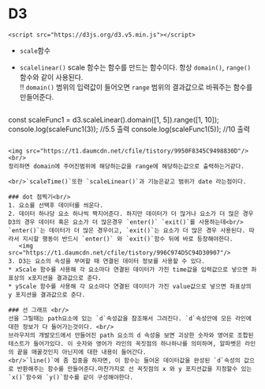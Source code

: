 # D3<br/>
`<script src="https://d3js.org/d3.v5.min.js"></script>`
<br/>
* `scale`함수
* `scalelinear()`
  scale 함수는 함수를 만드는 함수이다. 항상 `domain()`, `range()`함수와 같이 사용된다. <br/>
  ‼️ `domain()` 범위의 입력값이 들어오면 `range` 범위의 결과값으로 바꿔주는 함수를 만들어준다.


  ```javascript
const scaleFunc1 = d3.scaleLinear().domain([1, 5]).range([1, 10]);
console.log(scaleFunc1(3));  //5.5 출력
console.log(scaleFunc1(5));  //10 출력
```

<img src="https://t1.daumcdn.net/cfile/tistory/9950F8345C9498830D"/>
<br/>
정리하면 domain에 주어진범위에 해당하는값을 range에 해당하는값으로 출력하는거같다. 

<br/>`scaleTime()`또한 `scaleLinear()`과 기능은같고 범위가 date 라는점이다. 

### dot 점찍기<br/>
1. 요소를 선택후 데이터를 씌운다. 
2. 데이터 하나당 요소 하나씩 짝지어준다. 하지만 데이터가 더 많거나 요소가 더 많은 경우 D3의 경우 데이터 혹은 요소가 더 많은경우 `enter()` `exit()`를 사용하는데<br/>
`enter()`는 데이터가 더 많은 경우이고, `exit()`는 요소가 더 많은 경우 사용된다. 따라서 지시할 행동이 반드시 `enter()` 와 `exit()`함수 뒤에 바로 등장해야한다.
   <img src="https://t1.daumcdn.net/cfile/tistory/996C974D5C94D30907"/>
3. D3는 요소의 속성을 부여할 때 연결된 데이터 정보를 사용할 수 있다.
* xScale 함수를 사용해 각 요소마다 연결된 데이터가 가진 time값을 입력값으로 넣으면 좌표상의 x포지션을 결과값으로 준다.
* yScale 함수를 사용해 각 요소마다 연결된 데이터가 가진 value값으로 넣으면 좌표상의 y 포지션을 결과값으로 준다.

### 선 그래프 <br/>
선을 그릴때는 path요소에 있는 `d`속성값을 참조해서 그려진다. `d`속성안에 모든 라인에 대한 정보가 다 들어가는것이다. <br/>
브라우저의 개발모드에서 만들어진 path 요소의 d 속성을 보면 괴상한 숫자와 영어로 조합된 테스트가 들어가있다. 이 숫자와 영어가 라인의 꼭짓점의 하나하나를 의미하며, 알파벳은 라인의 끝을 매꿀것인지 아닌지에 대한 내용이 들어간다. 
<br/>`line()`에 좀 집중을 하자면, 이 함수는 들어온 데이터값을 완성된 `d`속성의 값으로 반환해주는 함수를 만들어준다.마찬가지로 선 꼭짓점의 x 와 y 포지션값을 지정할수 있는 `x()`함수와 `y()`함수를 같이 구성해야한다. 